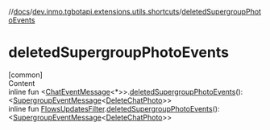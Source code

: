 //[docs](../../index.md)/[dev.inmo.tgbotapi.extensions.utils.shortcuts](index.md)/[deletedSupergroupPhotoEvents](deleted-supergroup-photo-events.md)



# deletedSupergroupPhotoEvents  
[common]  
Content  
inline fun <[ChatEventMessage](../dev.inmo.tgbotapi.types.message.abstracts/-chat-event-message/index.md)<*>>.[deletedSupergroupPhotoEvents](deleted-supergroup-photo-events.md)(): <[SupergroupEventMessage](../dev.inmo.tgbotapi.types.message.abstracts/-supergroup-event-message/index.md)<[DeleteChatPhoto](../dev.inmo.tgbotapi.types.message.ChatEvents/-delete-chat-photo/index.md)>>  
inline fun [FlowsUpdatesFilter](../dev.inmo.tgbotapi.updateshandlers/-flows-updates-filter/index.md).[deletedSupergroupPhotoEvents](deleted-supergroup-photo-events.md)(): <[SupergroupEventMessage](../dev.inmo.tgbotapi.types.message.abstracts/-supergroup-event-message/index.md)<[DeleteChatPhoto](../dev.inmo.tgbotapi.types.message.ChatEvents/-delete-chat-photo/index.md)>>  



